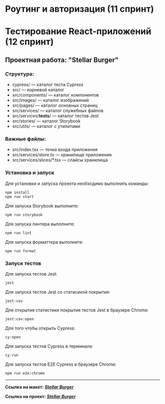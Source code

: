 # Роутинг и авторизация (11 спринт)
# Тестирование React-приложений (12 спринт)

## Проектная работа: "Stellar Burger"

### Структура:

- cypress/ — каталог теста Cypress
- src/ — корневой каталог
- src/components/ — каталог компонентов
- src/images/ — каталог изображений
- src/pages/ — каталог основных страниц
- src/services/ — каталог служебных файлов
- src/services/__tests__/ — каталог тестов Jest
- src/stories/ — каталог Storybook
- src/utils/ — каталог с утилитами

### Важные файлы:

- src/index.tsx — точка входа приложения
- src/services/store.ts — хранилище приложения
- src/services/slices/*.tsx — слайсы хранилища

### Установка и запуск

Для установки и запуска проекта необходимо выполнить команды:

```
npm install
npm run start
```

Для запуска Storybook выполните:

```
npm run storybook
```

Для запуска линтера выполните:

```
npm run lint
```

Для запуска форматтера выполните:

```
npm run format
```

### Запуск тестов

Для запуска тестов Jest:

```
jest
```


Для запуска тестов Jest cо статисикой покрытия:

```
jest:cov
```

Для открытия статистики покрытия тестов Jest в браузере Chrome:

```
jest:cov:open
```

Для того чтобы открыть Cypress:

```
cy:open
```

Для запуска тестов Cypress в терминале:

```
cy:run
```

Для запуска тестов E2E Cypress в браузере Chrome:

```
npm run e2e:chrome
```

---

**Ссылка на макет: _[Stellar Burger](<https://www.figma.com/file/vIywAvqfkOIRWGOkfOnReY/React-Fullstack_-Проектные-задачи-(3-месяца)_external_link?type=design&node-id=0-1&mode=design>)_**

**Ссылка на проект: _[Stellar Burger](https://github.com/alexandr-rodionov/stellar-burgers.git)_**
